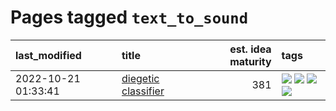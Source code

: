 # Pages tagged `text_to_sound`

|last_modified|title|est. idea maturity|tags
|:---|:---|---:|:---|
|2022-10-21 01:33:41|[diegetic classifier](../diegetic-classifier.md)|381|[![](https://img.shields.io/badge/tag-audio-77485f)](../tags/audio.md) [![](https://img.shields.io/badge/tag-classification-e839f4)](../tags/classification.md) [![](https://img.shields.io/badge/tag-experimental-aa21fc)](../tags/experimental.md) [![](https://img.shields.io/badge/tag-text_to_sound-b08442)](../tags/text_to_sound.md)|